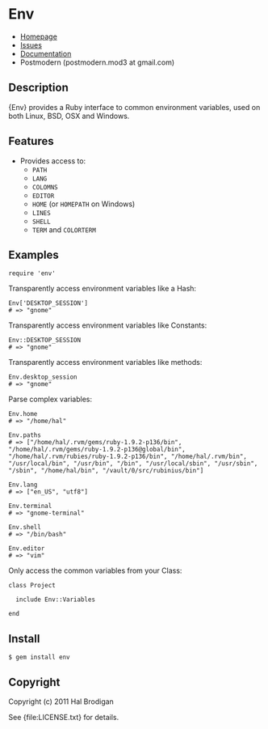 # Env

* [Homepage](http://github.com/postmodern/env)
* [Issues](http://github.com/postmodern/env/issues)
* [Documentation](http://rubydoc.info/gems/env)
* Postmodern (postmodern.mod3 at gmail.com)

## Description

{Env} provides a Ruby interface to common environment variables, used on
both Linux, BSD, OSX and Windows.

## Features

* Provides access to:
  * `PATH`
  * `LANG`
  * `COLOMNS`
  * `EDITOR`
  * `HOME` (or `HOMEPATH` on Windows)
  * `LINES`
  * `SHELL`
  * `TERM` and `COLORTERM`

## Examples

    require 'env'

Transparently access environment variables like a Hash:

    Env['DESKTOP_SESSION']
    # => "gnome"

Transparently access environment variables like Constants:

    Env::DESKTOP_SESSION
    # => "gnome"

Transparently access environment variables like methods:

    Env.desktop_session
    # => "gnome"

Parse complex variables:

    Env.home
    # => "/home/hal"

    Env.paths
    # => ["/home/hal/.rvm/gems/ruby-1.9.2-p136/bin", "/home/hal/.rvm/gems/ruby-1.9.2-p136@global/bin", "/home/hal/.rvm/rubies/ruby-1.9.2-p136/bin", "/home/hal/.rvm/bin", "/usr/local/bin", "/usr/bin", "/bin", "/usr/local/sbin", "/usr/sbin", "/sbin", "/home/hal/bin", "/vault/0/src/rubinius/bin"]

    Env.lang
    # => ["en_US", "utf8"]

    Env.terminal
    # => "gnome-terminal"

    Env.shell
    # => "/bin/bash"

    Env.editor
    # => "vim"

Only access the common variables from your Class:

    class Project

      include Env::Variables

    end

## Install

    $ gem install env

## Copyright

Copyright (c) 2011 Hal Brodigan

See {file:LICENSE.txt} for details.

